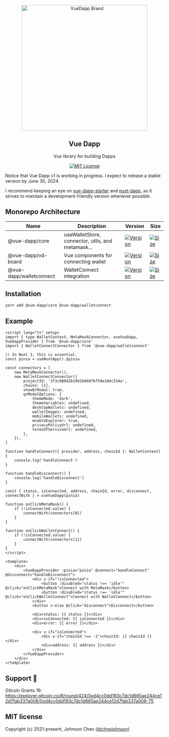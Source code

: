 <p align="center">
   <a href="https://vue-dapp-docs.vercel.app/">
    <img src="https://github.com/vu3th/vue-dapp/blob/main/demo/src/assets/logo.png" alt="VueDapp Brand" style="max-width:100%;" width="400">
  </a>
</p>
<h2 align="center">
  Vue Dapp
</h2>
<p align="center">
  Vue library for building Dapps
</p>

<p align="center">
  <!-- license -->
  <a href="https://github.com/vu3th/vue-dapp">
    <img src="https://img.shields.io/badge/license-MIT-green.svg" alt="MIT License"/>
  </a>
</p>

Notice that Vue Dapp v1 is working in progress. I expect to release a stable version by June 30, 2024.

I recommend keeping an eye on [vue-dapp-starter](https://github.com/vu3th/vue-dapp-starter) and [nuxt-dapp](https://github.com/vu3th/nuxt-dapp), as it strives to maintain a development-friendly version whenever possible.

 
## Monorepo Architecture


| Name                    | Description                                       | Version                                                                                                                                        | Size                                                                                                                                                             |
| ----------------------- | ------------------------------------------------- | ---------------------------------------------------------------------------------------------------------------------------------------------- | ---------------------------------------------------------------------------------------------------------------------------------------------------------------- |
| @vue-dapp/core          | useWalletStore, connector, utils, and metamask... | <a href="https://www.npmjs.com/package/@vue-dapp/core"><img src="https://badgen.net/npm/v/@vue-dapp/core" alt="Version"></a>                   | <a href="https://bundlephobia.com/package/@vue-dapp/core"><img src="https://img.shields.io/bundlephobia/minzip/@vue-dapp/core" alt="Size"></a>                   |
| @vue-dapp/vd-board      | Vue components for connecting wallet              | <a href="https://www.npmjs.com/package/@vue-dapp/vd-board"><img src="https://badgen.net/npm/v/@vue-dapp/vd-board" alt="Version"></a>           | <a href="https://bundlephobia.com/package/@vue-dapp/vd-board"><img src="https://img.shields.io/bundlephobia/minzip/@vue-dapp/vd-board" alt="Size"></a>           |
| @vue-dapp/walletconnect | WalletConnect integration                         | <a href="https://www.npmjs.com/package/@vue-dapp/walletconnect"><img src="https://badgen.net/npm/v/@vue-dapp/walletconnect" alt="Version"></a> | <a href="https://bundlephobia.com/package/@vue-dapp/walletconnect"><img src="https://img.shields.io/bundlephobia/minzip/@vue-dapp/walletconnect" alt="Size"></a> |


## Installation

```bash
yarn add @vue-dapp/core @vue-dapp/walletconnect
```

## Example

```vue
<script lang="ts" setup>
import { type WalletContext, MetaMaskConnector, useVueDapp, VueDappProvider } from '@vue-dapp/core'
import { WalletConnectConnector } from '@vue-dapp/walletconnect'

// In Nuxt 3, this is essential.
const pinia = useNuxtApp().$pinia

const connectors = [
	new MetaMaskConnector(),
	new WalletConnectConnector({
		projectId: '3f3c98042b194264687bf59e104c534a',
		chains: [1],
		showQrModal: true,
		qrModalOptions: {
			themeMode: 'dark',
			themeVariables: undefined,
			desktopWallets: undefined,
			walletImages: undefined,
			mobileWallets: undefined,
			enableExplorer: true,
			privacyPolicyUrl: undefined,
			termsOfServiceUrl: undefined,
		},
	}),
]

function handleConnect({ provider, address, chainId }: WalletContext) {
	console.log('handleConnect')
}

function handleDisconnect() {
	console.log('handleDisconnect')
}

const { status, isConnected, address, chainId, error, disconnect, connectWith } = useVueDapp(pinia)

function onClickMetaMask() {
	if (!isConnected.value) {
		connectWith(connectors[0])
	}
}

function onClickWalletConnect() {
	if (!isConnected.value) {
		connectWith(connectors[1])
	}
}
</script>

<template>
	<div>
		<VueDappProvider :pinia="pinia" @connect="handleConnect" @disconnect="handleDisconnect">
			<div v-if="!isConnected">
				<button :disabled="status !== 'idle'" @click="onClickMetaMask">Connect with MetaMask</button>
				<button :disabled="status !== 'idle'" @click="onClickWalletConnect">Connect with WalletConnect</button>
			</div>
			<button v-else @click="disconnect">Disconnect</button>

			<div>status: {{ status }}</div>
			<div>isConnected: {{ isConnected }}</div>
			<div>error: {{ error }}</div>

			<div v-if="isConnected">
				<div v-if="chainId !== -1">chainId: {{ chainId }}</div>
				<div>address: {{ address }}</div>
			</div>
		</VueDappProvider>
	</div>
</template>

```

## Support 🙏

Gitcoin Grants 19: https://explorer.gitcoin.co/#/round/424/0xd4cc0dd193c7dc1d665ae244ce12d7fab337a008/0xd4cc0dd193c7dc1d665ae244ce12d7fab337a008-75

## MIT license

Copyright (c) 2021-present, Johnson Chen ([@chnejohnson](https://twitter.com/chnejohnson))
